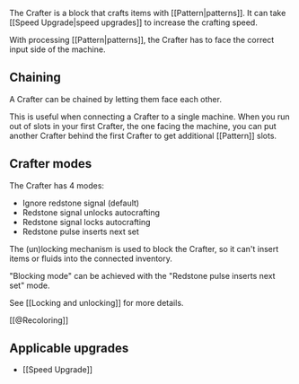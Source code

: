 The Crafter is a block that crafts items with [[Pattern|patterns]]. It can take [[Speed Upgrade|speed upgrades]] to increase the crafting speed.

With processing [[Pattern|patterns]], the Crafter has to face the correct input side of the machine.

## Chaining
A Crafter can be chained by letting them face each other.

This is useful when connecting a Crafter to a single machine. When you run out of slots in your first Crafter, the one facing the machine, you can put another Crafter behind the first Crafter to get additional [[Pattern]] slots.

## Crafter modes
The Crafter has 4 modes:

- Ignore redstone signal (default)
- Redstone signal unlocks autocrafting
- Redstone signal locks autocrafting
- Redstone pulse inserts next set

The (un)locking mechanism is used to block the Crafter, so it can't insert items or fluids into the connected inventory.

"Blocking mode" can be achieved with the "Redstone pulse inserts next set" mode.

See [[Locking and unlocking]] for more details.

[[@Recoloring]]

## Applicable upgrades
- [[Speed Upgrade]]
